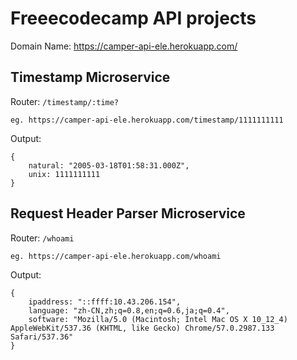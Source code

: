 # Freeecodecamp API projects
Domain Name: https://camper-api-ele.herokuapp.com/

## Timestamp Microservice

Router: `/timestamp/:time?`

`eg. https://camper-api-ele.herokuapp.com/timestamp/1111111111`

Output:

```
{
	natural: "2005-03-18T01:58:31.000Z",
	unix: 1111111111
}

```

## Request Header Parser Microservice

Router: `/whoami`

`eg. https://camper-api-ele.herokuapp.com/whoami`

Output:

```
{
	ipaddress: "::ffff:10.43.206.154",
	language: "zh-CN,zh;q=0.8,en;q=0.6,ja;q=0.4",
	software: "Mozilla/5.0 (Macintosh; Intel Mac OS X 10_12_4) AppleWebKit/537.36 (KHTML, like Gecko) Chrome/57.0.2987.133 Safari/537.36"
}

```
